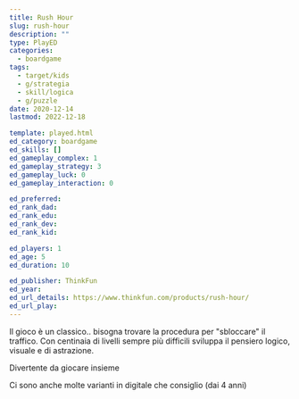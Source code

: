 ```yaml
---
title: Rush Hour
slug: rush-hour
description: ""
type: PlayED
categories:
  - boardgame
tags:
  - target/kids
  - g/strategia
  - skill/logica
  - g/puzzle
date: 2020-12-14
lastmod: 2022-12-18

template: played.html
ed_category: boardgame
ed_skills: []
ed_gameplay_complex: 1
ed_gameplay_strategy: 3
ed_gameplay_luck: 0
ed_gameplay_interaction: 0

ed_preferred: 
ed_rank_dad: 
ed_rank_edu: 
ed_rank_dev: 
ed_rank_kid: 

ed_players: 1
ed_age: 5
ed_duration: 10

ed_publisher: ThinkFun
ed_year: 
ed_url_details: https://www.thinkfun.com/products/rush-hour/
ed_url_play: 
---
```


Il gioco è un classico.. bisogna trovare la procedura per "sbloccare" il traffico.
Con centinaia di livelli sempre più difficili sviluppa il pensiero logico, visuale e di astrazione.

Divertente da giocare insieme

Ci sono anche molte varianti in digitale che consiglio (dai 4 anni)
